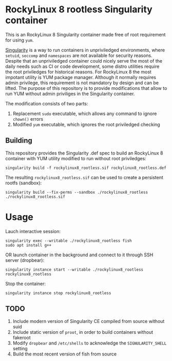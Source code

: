# RockyLinux 8 rootless Singularity container

This is an RockyLinux 8 Singularity container made free of root requirement for using `yum`.

[Singularity](https://docs.sylabs.io/guides/3.5/user-guide/introduction.html) is a way to run containers in unpriviledged environments, where `setuid`, `seccomp` and `namespaces` are not available for security reasons. Despite that an unpriviledged container could nicely serve the most of the daily needs such as CI or code development, some distro utilities require the root priviledges for historical reasons. For RockyLinux 8 the most impotant utility is YUM package manager. Although it normally requires admin privilege, this requirement is not mandatory by design and can be lifted. The purpose of this repository is to provide modifications that allow to run YUM without admin priviliges in the Singularity container.

The modification consists of two parts:

1. Replacement `sudo` executable, which allows any command to ignore `chown()` errors
2. Modified `yum` executable, which ignores the root priviledged checking


## Building

This repository provides the Singularity .def spec to build an RockyLinux 8 container with YUM utility modified to run without root priviledges:

```
singularity build -f rockylinux8_rootless.sif rockylinux8_rootless.def
```

The resulting `rockylinux8_rootless.sif` can be used to create a persistent rootfs (sandbox):

```
singularity build --fix-perms --sandbox ./rockylinux8_rootless ./rockylinux8_rootless.sif
```


# Usage

Lauch interactive session:

```
singularity exec --writable ./rockylinux8_rootless fish
sudo apt install g++
```

OR launch container in the background and connect to it through SSH server (dropbear):

```
singularity instance start --writable ./rockylinux8_rootless rockylinux8_rootless
```

Stop the container:

```
singularity instance stop rockylinux8_rootless
```


## TODO

1. Include modern version of Singularity CE compiled from source without suid
2. Include static version of `proot`, in order to build containers without fakeroot
3. Modify `dropbear` and `/etc/shells` to acknowledge the `SIGNULARITY_SHELL` setting
4. Build the most recent version of fish from source

